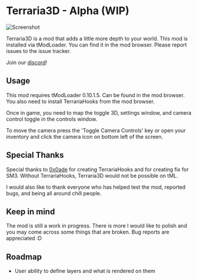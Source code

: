 # Terraria3D - Alpha (WIP)
![Screenshot](https://i.imgur.com/c2JSdYU.png)

Terraria3D is a mod that adds a little more depth to your world. This mod is installed via tModLoader. You can find it in the mod browser. Please report issues to the issue tracker.

Join our [discord](https://discord.gg/3QdTHrV)!
## Usage
This mod requires tModLoader 0.10.1.5. Can be found in the mod browser. You also need to install TerrariaHooks from the mod browser.

Once in game, you need to map the toggle 3D, settings window, and camera control toggle in the controls window.

To move the camera press the 'Toggle Camera Controls' key or open your inventory and click the camera icon on bottom left of the screen.

## Special Thanks
Special thanks to [0x0ade](https://github.com/0x0ade) for creating TerrariaHooks and for creating fix for SM3. Without TerrariaHooks, Terraria3D would not be possible on tML. 

I would also like to thank everyone who has helped test the mod, reported bugs, and being all around chill people. 

## Keep in mind
The mod is still a work in progress. There is more I would like to polish and you may come across some things that are broken. Bug reports are appreciated :D

## Roadmap
- User ability to define layers and what is rendered on them
